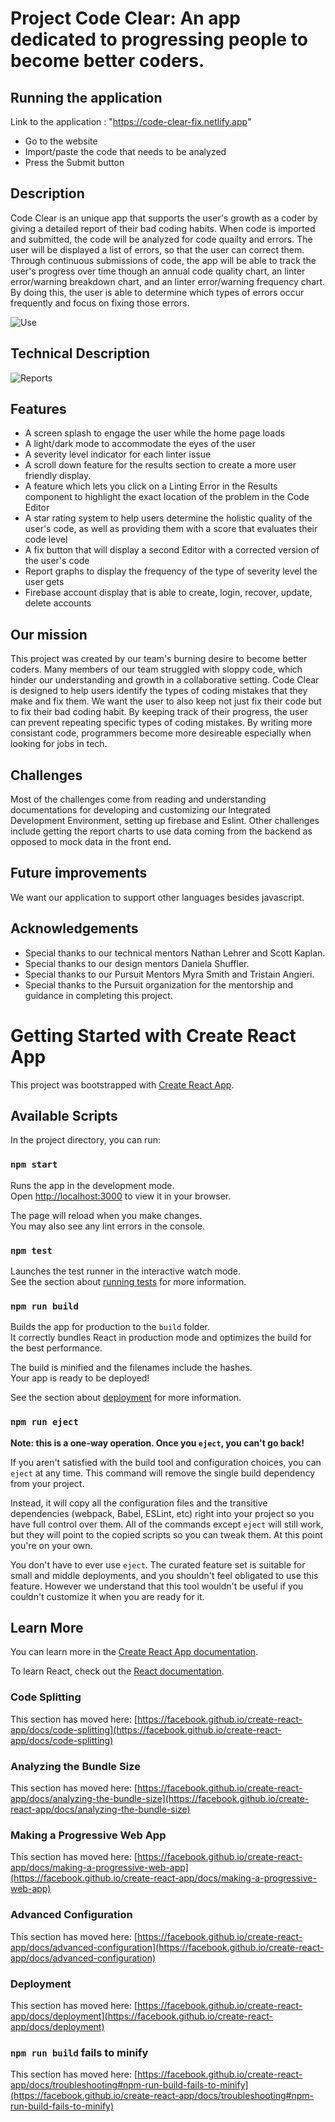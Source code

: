 # Project Code Clear: An app dedicated to progressing people to become better coders.


## Running the application

Link to the application : "https://code-clear-fix.netlify.app"

  * Go to the website
  * Import/paste the code that needs to be analyzed
  * Press the Submit button


## Description

Code Clear is an unique app that supports the user's growth as a coder by giving a detailed report of their bad coding habits. When code is imported and submitted, the code will be analyzed for code quailty and errors. The user will be displayed a list of errors, so that the user can correct them. Through continuous submissions of code, the app will be able to track the user's progress over time though an annual code quality chart, an linter error/warning breakdown chart, and an linter error/warning frequency chart. By doing this, the user is able to determine which types of errors occur frequently and focus on fixing those errors.

![Use](https://media.giphy.com/media/vt7FEIIDOcyeOZtlbp/giphy.gif)

## Technical Description


![Reports](https://media.giphy.com/media/ni4JjNQBUUsdWMVixH/giphy.gif)

## Features

   * A screen splash to engage the user while the home page loads
   * A light/dark mode to accommodate the eyes of the user
   * A severity level indicator for each linter issue
   * A scroll down feature for the results section to create a more user friendly display.
   * A feature which lets you click on a Linting Error in the Results component to highlight the  exact location of the problem in the Code Editor
   * A star rating system to help users determine the holistic quality of the user's code, as well as providing them with a score that evaluates their code level
   * A fix button that will display a second Editor with a corrected version of the user's code
   * Report graphs to display the frequency of the type of severity level the user gets
   * Firebase account display that is able to create, login, recover, update, delete accounts

## Our mission

This project was created by our team's burning desire to become better coders. Many members of our team struggled with sloppy code, which hinder our understanding and growth in a collaborative setting. Code Clear is designed to help users identify the types of coding mistakes that they make and fix them. We want the user to also keep not just fix their code but to fix their bad coding habit. By keeping track of their progress, the user can prevent repeating specific types of coding mistakes. By writing more consistant code, programmers become more desireable especially when looking for jobs in tech.

## Challenges

Most of the challenges come from reading and understanding documentations for developing and customizing our Integrated Development Environment, setting up firebase and Eslint. Other challenges include getting the report charts to use data coming from the backend as opposed to mock data in the front end.

## Future improvements

We want our application to support other languages besides javascript.

## Acknowledgements

   * Special thanks to our technical mentors Nathan Lehrer and Scott Kaplan.
   * Special thanks to our design mentors Daniela Shuffler.
   * Special thanks to our Pursuit Mentors Myra Smith and Tristain Angieri.
   * Special thanks to the Pursuit organization for the mentorship and guidance in completing this project.  




   

# Getting Started with Create React App

This project was bootstrapped with [Create React App](https://github.com/facebook/create-react-app).

## Available Scripts

 In the project directory, you can run:

### `npm start`

Runs the app in the development mode.\
Open [http://localhost:3000](http://localhost:3000) to view it in your browser.

The page will reload when you make changes.\
You may also see any lint errors in the console.

### `npm test`

Launches the test runner in the interactive watch mode.\
See the section about [running tests](https://facebook.github.io/create-react-app/docs/running-tests) for more information.

### `npm run build`

Builds the app for production to the `build` folder.\
It correctly bundles React in production mode and optimizes the build for the best performance.

The build is minified and the filenames include the hashes.\
Your app is ready to be deployed!

See the section about [deployment](https://facebook.github.io/create-react-app/docs/deployment) for more information.

### `npm run eject`

**Note: this is a one-way operation. Once you `eject`, you can't go back!**

If you aren't satisfied with the build tool and configuration choices, you can `eject` at any time. This command will remove the single build dependency from your project.

Instead, it will copy all the configuration files and the transitive dependencies (webpack, Babel, ESLint, etc) right into your project so you have full control over them. All of the commands except `eject` will still work, but they will point to the copied scripts so you can tweak them. At this point you're on your own.

You don't have to ever use `eject`. The curated feature set is suitable for small and middle deployments, and you shouldn't feel obligated to use this feature. However we understand that this tool wouldn't be useful if you couldn't customize it when you are ready for it.

## Learn More

You can learn more in the [Create React App documentation](https://facebook.github.io/create-react-app/docs/getting-started).

To learn React, check out the [React documentation](https://reactjs.org/).

### Code Splitting

This section has moved here: [https://facebook.github.io/create-react-app/docs/code-splitting](https://facebook.github.io/create-react-app/docs/code-splitting)

### Analyzing the Bundle Size

This section has moved here: [https://facebook.github.io/create-react-app/docs/analyzing-the-bundle-size](https://facebook.github.io/create-react-app/docs/analyzing-the-bundle-size)

### Making a Progressive Web App

This section has moved here: [https://facebook.github.io/create-react-app/docs/making-a-progressive-web-app](https://facebook.github.io/create-react-app/docs/making-a-progressive-web-app)

### Advanced Configuration

This section has moved here: [https://facebook.github.io/create-react-app/docs/advanced-configuration](https://facebook.github.io/create-react-app/docs/advanced-configuration)

### Deployment

This section has moved here: [https://facebook.github.io/create-react-app/docs/deployment](https://facebook.github.io/create-react-app/docs/deployment)

### `npm run build` fails to minify

This section has moved here: [https://facebook.github.io/create-react-app/docs/troubleshooting#npm-run-build-fails-to-minify](https://facebook.github.io/create-react-app/docs/troubleshooting#npm-run-build-fails-to-minify)
